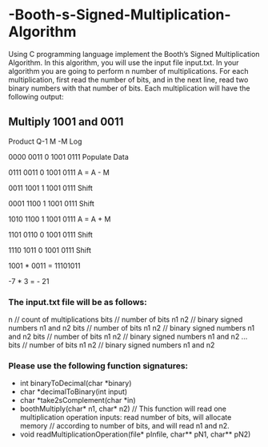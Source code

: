 # -Booth-s-Signed-Multiplication-Algorithm

Using C programming language implement the Booth’s Signed Multiplication Algorithm. In this algorithm,
you will use the input file input.txt. In your algorithm you are going to perform n number of
multiplications. For each multiplication, first read the number of bits, and in the next line, read two binary
numbers with that number of bits.
Each multiplication will have the following output:

## Multiply 1001 and 0011
Product Q-1 M -M Log

0000 0011 0 1001 0111 Populate Data

0111 0011 0 1001 0111 A = A - M

0011 1001 1 1001 0111 Shift

0001 1100 1 1001 0111 Shift

1010 1100 1 1001 0111 A = A + M

1101 0110 0 1001 0111 Shift

1110 1011 0 1001 0111 Shift


1001 * 0011 = 11101011

-7 * 3 = - 21

### The input.txt file will be as follows:
n // count of multiplications
bits // number of bits
n1 n2 // binary signed numbers n1 and n2
bits // number of bits
n1 n2 // binary signed numbers n1 and n2
bits // number of bits
n1 n2 // binary signed numbers n1 and n2
...
bits // number of bits
n1 n2 // binary signed numbers n1 and n2

### Please use the following function signatures:
- int binaryToDecimal(char *binary)
- char *decimalToBinary(int input)
- char *take2sComplement(char *in)
- boothMultiply(char* n1, char* n2)
// This function will read one multiplication operation inputs: read number of bits, will allocate memory
// according to number of bits, and will read n1 and n2.
- void readMultiplicationOperation(file* pInfile, char** pN1, char** pN2)
